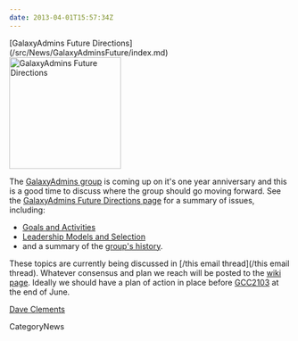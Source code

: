 ```yaml
---
date: 2013-04-01T15:57:34Z
---
```

<div class='newsItemHeader'>[GalaxyAdmins Future Directions](/src/News/GalaxyAdminsFuture/index.md)</div>

<div class='right'><a href='/Community/GalaxyAdmins/Future'><img src='/Images/Logos/GalaxyAdmins.png' alt='GalaxyAdmins Future Directions' width="200" /></a></div>

The [GalaxyAdmins group](/Community/GalaxyAdmins) is coming up on it's one year anniversary and this is a good time to discuss where the group should go moving forward.  See the [GalaxyAdmins Future Directions page](/src/Community/GalaxyAdmins/Future/index.md) for a summary of issues, including:

* [Goals and Activities](/src/Community/GalaxyAdmins/Future/index.md#galaxyadmins-goals-and-activities)
* [Leadership Models and Selection](/src/Community/GalaxyAdmins/Future/index.md#leadership)
* and a summary of the [group's history](/src/Community/GalaxyAdmins/Future/index.md#history).

These topics are currently being discussed in [/this email thread](/this email thread).  Whatever consensus and plan we reach will be posted to the [wiki page](/Community/GalaxyAdmins/Future).  Ideally we should have a plan of action in place before [GCC2103](/src/Events/GCC2013/index.md) at the end of June.

[Dave Clements](/src/DaveClements/index.md)


CategoryNews
